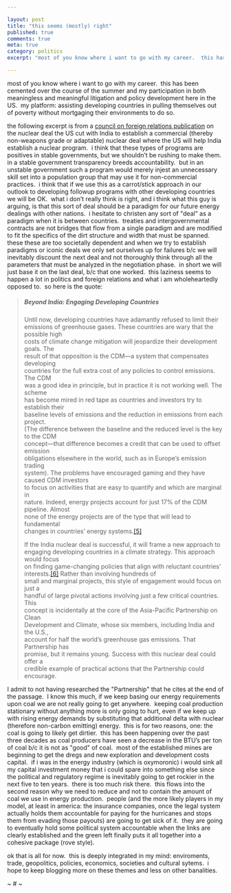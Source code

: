 ```yaml
---

layout: post
title: "this seems (mostly) right"
published: true
comments: true
meta: true
category: politics
excerpt: "most of you know where i want to go with my career.  this has been cemented over the course of the summer and my participation in both meaningless and meaningful litigation and policy development here in the US.  my platform: assisting developing countries in pulling themselves out of poverty without mortgaging their environments to do so."

---
```


most of you know where i want to go with my career.  this has been cemented over the course of the summer and my participation in both meaningless and meaningful litigation and policy development here in the US.  my platform: assisting developing countries in pulling themselves out of poverty without mortgaging their environments to do so.

the following excerpt is from a [council on foreign relations publication][1] on the nuclear deal the US cut with India to establish a commercial (thereby non-weapons grade or adaptable) nuclear deal where the US will help India establish a nuclear program.  i think that these types of programs are positives in stable governments, but we shouldn’t be rushing to make them.  in a stable government transparency breeds accountability.  but in an unstable government such a program would merely injest an unnecessary skill set into a population group that may use it for non-commercial practices.  i think that if we use this as a carrot/stick approach in our outlook to developing followup programs with other developing countries we will be OK.  what i don’t really think is right, and i think what this guy is arguing, is that this sort of deal should be a paradigm for our future energy dealings with other nations.  i hesitate to christen any sort of "deal" as a paradigm when it is between countries.  treaties and intergovernmental contracts are not bridges that flow from a single paradigm and are modified to fit the specifics of the dirt structure and width that must be spanned.  these these are too societally dependent and when we try to establish paradigms or iconic deals we only set ourselves up for failures b/c we will inevitably discount the next deal and not thoroughly think through all the parameters that must be analyzed in the negotiation phase.  in short we will just base it on the last deal, b/c that one worked.  this laziness seems to happen a lot in politics and foreign relations and what i am wholeheartedly opposed to.  so here is the quote:

 [1]: http://www.cfr.org/publication/11123/india_nuclear_deal.html

> ##### Beyond India: Engaging Developing Countries
> 
> Until now, developing countries have adamantly refused to limit their  
> emissions of greenhouse gases. These countries are wary that the possible high  
> costs of climate change mitigation will jeopardize their development goals. The  
> result of that opposition is the CDM—a system that compensates developing  
> countries for the full extra cost of any policies to control emissions. The CDM  
> was a good idea in principle, but in practice it is not working well. The scheme  
> has become mired in red tape as countries and investors try to establish their  
> baseline levels of emissions and the reduction in emissions from each project.  
> (The difference between the baseline and the reduced level is the key to the CDM  
> concept—that difference becomes a credit that can be used to offset emission  
> obligations elsewhere in the world, such as in Europe’s emission trading  
> system). The problems have encouraged gaming and they have caused CDM investors  
> to focus on activities that are easy to quantify and which are marginal in  
> nature. Indeed, energy projects account for just 17% of the CDM pipeline. Almost  
> none of the energy projects are of the type that will lead to fundamental  
> changes in countries’ energy systems.[[5]][2]
> 
> If the India nuclear deal is successful, it will frame a new approach to  
> engaging developing countries in a climate strategy. This approach would focus  
> on finding game-changing policies that align with reluctant countries’  
> interests.[[6]][3] Rather than involving hundreds of  
> small and marginal projects, this style of engagement would focus on just a  
> handful of large pivotal actions involving just a few critical countries. This  
> concept is incidentally at the core of the Asia-Pacific Partnership on Clean  
> Development and Climate, whose six members, including India and the U.S.,  
> account for half the world’s greenhouse gas emissions. That Partnership has  
> promise, but it remains young. Success with this nuclear deal could offer a  
> credible example of practical actions that the Partnership could encourage.

 [2]: #_ftn5
 [3]: #_ftn6

I admit to not having researched the "Partnership" that he cites at the end of the passage.  I know this much, if we keep basing our energy requirements upon coal we are not really going to get anywhere.  keeping coal production stationary without anything more is only going to hurt, even if we keep up with rising energy demands by substituting that additional delta with nuclear (therefore non-carbon emitting) energy.  this is for two reasons, one: the coal is going to likely get dirtier.  this has been happening over the past three decades as coal producers have seen a decrease in the BTU’s per ton of coal b/c it is not as "good" of coal.  most of the established mines are beginning to get the dregs and new exploration and development costs capital.  if i was in the energy industry (which is oxymoronic) i would sink all my capital investment money that i could spare into something else since the political and regulatory regime is inevitably going to get rockier in the next five to ten years.  there is too much risk there.  this flows into the second reason why we need to reduce and not to contain the amount of coal we use in energy production.  people (and the more likely players in my model, at least in america: the insurance companies, once the legal system actually holds them accountable for paying for the hurricanes and stops them from evading those payouts) are going to get sick of it.  they are going to eventually hold some political system accountable when the links are clearly established and the green left finally puts it all together into a cohesive package (rove style).

ok that is all for now.  this is deeply integrated in my mind: enviroments, trade, geopolitics, policies, economics, societies and cultural sytems.  i hope to keep blogging more on these themes and less on other banalities.

~ # ~